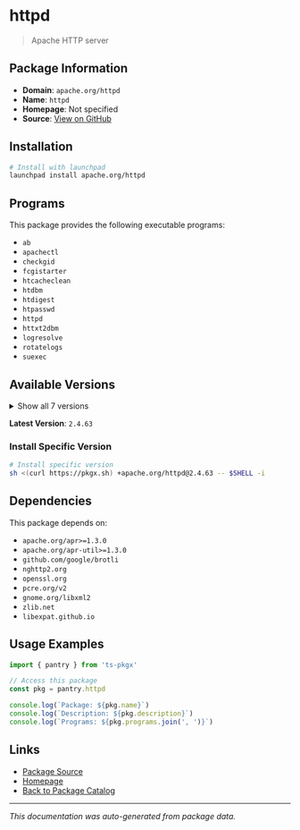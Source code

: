 # httpd

> Apache HTTP server

## Package Information

- **Domain**: `apache.org/httpd`
- **Name**: `httpd`
- **Homepage**: Not specified
- **Source**: [View on GitHub](https://github.com/pkgxdev/pantry/tree/main/projects/apache.org/httpd/package.yml)

## Installation

```bash
# Install with launchpad
launchpad install apache.org/httpd
```

## Programs

This package provides the following executable programs:

- `ab`
- `apachectl`
- `checkgid`
- `fcgistarter`
- `htcacheclean`
- `htdbm`
- `htdigest`
- `htpasswd`
- `httpd`
- `httxt2dbm`
- `logresolve`
- `rotatelogs`
- `suexec`

## Available Versions

<details>
<summary>Show all 7 versions</summary>

- `2.4.63`, `2.4.62`, `2.4.61`, `2.4.60`, `2.4.59`
- `2.4.58`, `2.4.57`

</details>

**Latest Version**: `2.4.63`

### Install Specific Version

```bash
# Install specific version
sh <(curl https://pkgx.sh) +apache.org/httpd@2.4.63 -- $SHELL -i
```

## Dependencies

This package depends on:

- `apache.org/apr>=1.3.0`
- `apache.org/apr-util>=1.3.0`
- `github.com/google/brotli`
- `nghttp2.org`
- `openssl.org`
- `pcre.org/v2`
- `gnome.org/libxml2`
- `zlib.net`
- `libexpat.github.io`

## Usage Examples

```typescript
import { pantry } from 'ts-pkgx'

// Access this package
const pkg = pantry.httpd

console.log(`Package: ${pkg.name}`)
console.log(`Description: ${pkg.description}`)
console.log(`Programs: ${pkg.programs.join(', ')}`)
```

## Links

- [Package Source](https://github.com/pkgxdev/pantry/tree/main/projects/apache.org/httpd/package.yml)
- [Homepage](#)
- [Back to Package Catalog](../package-catalog.md)

---

*This documentation was auto-generated from package data.*
